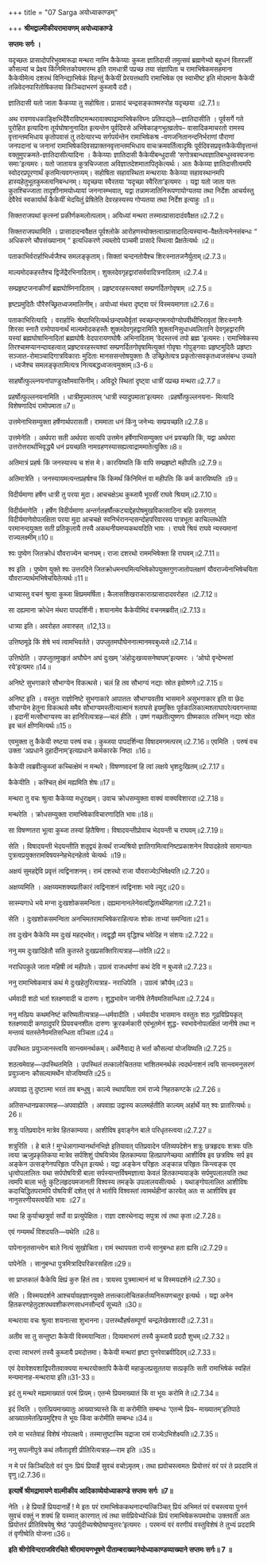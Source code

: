 +++
title = "07 Sarga अयोध्याकाण्डम्"

+++
**श्रीमद्वाल्मीकीयरामायणम् अयोध्याकाण्डे**

**सप्तमः सर्गः ।**

यदृच्छतः प्रासादोपरिभुवमारूढा मन्थरा नाम्नि कैकेय्याः कुब्जा ज्ञातिदासी तमुत्सवं ब्रह्मणेभ्यो बहुधनं वितरन्न्तीं कौसल्यां च प्रेक्ष्य किंनिमित्तकोयमारम्भ इति रामधात्री पप्रच्छ तया संज्ञापिता च रामाभिषेकमसहमाना कैकेयीमेत्य दशरथं विनिन्द्याभिषेकं विहन्तुं कैकेयीं प्रेरयत्तथापि रामाभिषेक एव स्वाभीष्ट इति मोदमाना कैकेयी तन्निवेदनपारितोषिकतया किञ्चिदाभरणं कुब्जायै ददौ।

ज्ञातिदासी यतो जाता कैकय्या तु सहोषिता। प्रासादं चन्द्रसङ्काश्मरुरोह यदृच्छया ॥2.7.1॥

अथ रावणवधकाङ्क्षिभिर्देवैराविष्टमन्थरावाक्याद्रामाभिषेकविघ्नः प्रतिपाद्यते—ज्ञातिदासीति । पूर्वसर्गे गते पुरोहित इत्यादिना तूर्यघोषानुनादित इत्यन्तेन पूर्वदिवसे अभिषेकाङ्गभूतव्रतोप– वासादिकमाचरतो रामस्य वृत्तान्तमभिधाय कृतोपवासं तु तदेत्यारभ्य सर्गपर्यन्तेन रामाभिषेकश्र -वणजनितानन्दनिर्भराणां पौराणां जनपदानां च जनानां रामाभिषेकदिवसप्राक्तनवृत्तान्तमभिधाय वाचःक्रमवर्तित्वादृषिः पूर्वदिवसप्रवृत्तकैकेयीवृत्तान्तं वक्तुमुपक्रमते-ज्ञातिदासीत्यादिना । कैकेय्याः ज्ञातिदासी कैकेयीबन्धुदासी ‘सगोत्रबान्धवज्ञातिबन्धुस्वस्वजनाः समाः’इत्यमरः। यतो जातायत्र कुत्रचिज्जाता अविज्ञातदेशमातापितृकेत्यर्थः। अतः कैकेय्या ज्ञातिदासीत्वमपि स्वोदरप्रपूरणार्थं कृतमित्यवगन्तव्यम्। सहोषिता सहावस्थिता मन्थरायाः कैकेय्या सहावस्थानमपि हास्यहेतुभूतकुब्जत्वनिबन्धनम्। यदृच्छया स्वैरतया ‘यदृच्छा स्वैरिता’इत्यमरः । यद्वा यतो जाता यत्तः कुतश्चिज्जाता तादृशीनामयोध्यायां जननास्म्भवात्, यद्वा तन्नामजातिनिरूपणायोग्यतया तथा निर्देशः आचर्यस्तु देवैरेवं स्वकार्यार्थं कैकेयीं भेदयितुं प्रेषितेति देवरहस्यस्य गोप्यतया तथा निर्देश इत्याहुः ॥1॥

सिक्तराजपथां कृत्स्नां प्रकीर्णकमलोत्पलाम्। अयिध्यां मन्थरा तस्मात्प्रासादादंववैक्षत॥2.7.2॥

सिक्तराजपथामिति‌ । प्रासादादन्ववैक्षत पूर्वश्लोके आरोहणस्योक्तत्वात्प्रासादादित्यस्यान्व-वैक्षतेत्यनेनसंबन्धः “ अधिकरणे चौपसंख्यानाम् ” इत्यधिकरणे ल्यब्लोपे पञ्चमी प्रासादे स्थित्वा प्रैक्षतेत्यर्थः ॥2॥

पताकाभिर्वरार्हाभिर्ध्वजैश्च समलङ्कृताम्। सिक्तां चन्दनतोयैश्च शिरःस्नातजनैर्युताम्॥2.7.3॥

माल्यमोदकहस्तैश्च द्विजेंद्रैरभिनादिताम्। शुक्लदेवगृहद्वारांसर्ववादित्रनादिताम् ॥2.7.4॥

सम्प्रहृष्टजनाकीर्णां ब्रह्मघोष्निनादिताम् । प्रहृष्टवरहस्त्यश्वां सम्प्रणर्दितगोवृषाम् ॥2.7.5॥

हृष्टप्रमुदितैः पौरैरुच्छ्रितध्वजमालिनीम्। अयोध्यां मंथरा दृष्ट्वा परं विस्मयमागता॥2.7.6॥

पताकाभिरित्यादि । वरार्हाभिः श्रेष्ठाभिरित्यर्थःछन्दपथैर्वृतां स्वच्छन्दगमनयोग्योपवीथीभिरावृतां शिरःस्नानैः शिरसा स्नातै रामोपायनार्थं माल्यमोदकहस्तैः शुक्लदेवगृहद्वारामिति शुक्लानिसुधाधवलितानि देवगृहद्वाराणि यस्यां ब्रह्मघोषाभिनादितां ब्रह्मघोषैः वेदपारायणघोषैः अभिनादिताम् ‘वेदस्तत्त्वं तपो ब्रह्म ’इत्यमरः। रामाभिषेकस्य तिरश्चामप्यानन्दावहत्वात् प्रहृष्टवरहस्त्यश्वां सम्प्रणर्दितगोवृषामित्युक्तं गोवृषाः गोपुङ्गवाः प्रहृष्टमुदितैः प्रहृष्टाः सञ्जात-रोमाञ्चादिगात्रविकाराः मुदिताः मानससन्तोषयुक्ताः तैः उच्छ्रितेत्यत्र प्रकृतोत्सवकृतध्वजसंबन्ध उच्यते । ध्वजैश्च समलङ्कृतामित्यत्र नित्यबद्धध्वजत्वमुक्तम्॥3-6॥

साहर्षोत्फुल्ल्नयनांपाण्डुरक्षौमवासिनीम्। अविदूरे स्थितां दृष्ट्वा धात्रीं पप्रच्छ मन्थरा॥2.7.7॥

प्रहर्षोत्फुल्लनयनामिति । धात्रीमुपमातरम् ‘धात्री स्यादुपमाता’इत्यमरः ।प्रहर्षोत्फुल्लनयना- मित्यादि विशेषणादियं रामोपमाता॥7॥

उत्तमेनाभिसम्युक्ता हर्षेणार्थपरासती। राममाता धनं किंनु जनेभ्यः सम्प्रयच्छति॥2.7.8॥

उत्तमेनेति । अर्थपरा सती अर्थपरा सत्यपि उत्तमेन हर्षेणाभिसम्युक्ता धनं प्रयच्छति किं, यद्वा अर्थपरा उत्तरोत्तरार्थाभिवृद्ध्यै धनं प्रयच्छति नामग्रहणस्यासह्यत्वाद्राममातेत्युक्तिः॥8॥

अतिमात्रं प्रहर्षः किं जनस्यास्य च शंस मे। कारयिष्यति किं वापि सम्प्रहृष्टो महीपतिः॥2.7.9॥

अतिमात्रेति । जनस्यायमत्यन्तप्रहर्षश्च किं किमर्थं किंनिमित्तं वा महीपतिः किं कर्म कारयिष्यति ॥9॥

विदीर्यमाणा हर्षेण धात्री तु परया मुदा। आचचक्षेऽथ कुब्जायै भूयसीं राघवे श्रियाम्॥2.7.10॥

विदीर्यमाणेति । हर्षेण विदीर्यमाणा अन्तर्गतहर्षौत्कट्याद्देहपोषमुखविकासादिना बहिः प्रसरणात् विदीर्यमाणेवोपलक्षिता परया मुदा आचचक्षे स्वनिर्भरानन्दसन्दोहपरिवारस्य पात्रभूता काचिल्लब्धेति परमानन्दयुक्ता सती प्रतिकूलायै तस्यै अकथनीयमप्यकथयदिति भावः । राघवे श्रियं राघवे न्यस्यमानां राज्यलक्ष्मीम्॥10॥

श्वः पुष्येण जितक्रोधं यौवराज्येन चानघम्। राजा दशरथो राममभिषेक्ता हि राघवम्॥2.7.11॥

श्व इति । पुष्येण युक्ते श्वः उत्तरदिने जितक्रोधमनघमित्यभिषेकोपयुक्तगुणजातोपलक्षणं यौवराज्येनाभिषेचयिता यौवराज्यार्थमभिषेचयितेत्यर्थः॥11॥

धात्र्यास्तु वचनं श्रुत्वा कुब्जा क्षिप्रममर्षिता। कैलासशिखराकारात्प्रासादादवरोहत ॥2.7.12॥

सा दह्यमाना क्रोधेन मंथरा पापदर्शिनी। शयानामेव कैकेयीमिदं वचनमब्रवीत्॥2.7.13॥

धात्र्या इति। अवरोहत अवारुहत् ॥12,13॥

उत्तिष्ठमूढे किं शेषे भयं त्वामभिवर्तते। उपप्लुतमघौघेननात्मानमवबुध्यसे॥2.7.14॥

उत्तिष्ठेति । उपप्लुतमुपहृतं अघौघेन अघं दुःखम् ‘अंहोदुःखव्यसनेष्वघम्’इत्यमरः । ‘ओघो वृन्देम्भसां रये’इत्यमरः॥14॥

अनिष्टे सुभगाकारे सौभाग्येन विकत्थसे। चलं हि तव सौभाग्यं नद्याः स्रोत इवोष्णगे॥2.7.15॥

अनिष्ट इति । वस्तुतः राज्ञोनिष्टे सुभगाकारे आपाततः सौभाग्यवतीव भासमाने असुभगाकार इति वा छेदः सौभाग्येन हेतुना विकत्थसे ममैव सौभाग्यमस्तीत्यात्मानं श्लाघसे इयमुक्तिः पूर्वकालिकात्मश्लाघापरेत्यवगन्तव्या । इदानीं मत्सौभाग्यस्य का हानिरित्यत्राह—चलं हीति । उष्णं गच्छतीत्युष्णगः ग्रीष्मकालः तस्मिन् नद्याः स्रोत इव चलं क्षीणमित्यर्थः॥15॥

एवमुक्ता तु कैकेयी रुष्टया परुषं वचः। कुब्जया पापदर्शिन्या विषादमगमत्परम्॥2.7.16॥
एवमिति । परुषं वच उक्ता ‘अप्रधाने दुहादीनाम्’इत्यप्रधाने कर्मकारके निष्ठा  ॥16॥

कैकेयी त्वब्रवीत्कुब्जां कच्चित्क्षेमं न मन्थरे। विषण्णवदनां हि त्वां लक्षये भृशदुःखितम्॥2.7.17॥

कैकेयीति । कश्चित् क्षेमं मह्यमिति शेषः॥17॥

मन्थरा तु वचः श्रुत्वा कैकेय्या मधुराक्ष्रम्। उवाच क्रोधसम्युक्ता वाक्यं वाक्यविशारदा॥2.7.18॥

मन्थरेति । क्रोधसम्युक्ता रामाभिषेकाविचारणादिति भावः॥18॥

सा विषण्णतरा भूत्वा कुब्जा तस्यां हितैषिणा। विषादयन्तीप्रोवाच भेदयन्ती च राघवम्॥2.7.19॥

सेति । विषादयन्ती भेदयन्तीति शतृद्वयं हेत्वर्थं राज्यश्रियो ज्ञातिगामित्वानिष्टप्रकाशनेन विपादहेतवे सामान्यतः पुत्रत्वप्रयुक्तरामविषयस्नेहभेदनहेतवे चेत्यर्थः ॥19॥

अक्षयं सुमहद्देवि प्रवृत्तं त्वद्विनाशनम्। रामं दशरथो राजा यौवराज्येऽभिषेक्ष्यति॥2.7.20॥

अक्षय्यमिति । अक्षय्यमशक्यप्रतीकारं त्वद्विनाशनं त्वद्विनाशः भावे ल्युट्॥20॥

सास्म्यगाधे भये मग्ना दुःखशोकसमन्विता। दह्यमानानलेनेवत्वद्धितार्थमिहागता॥2.7.21॥

सेति । दुःखशोकसमन्विता अनभिमतरामाभिषेकराहित्यजः शोकः ताभ्यां समन्विता॥21॥

तव दुःखेन कैकेयि मम दुःखं महद्भवेत्। त्वद्वृद्धौ मम वृद्धिश्च भवेदिह न संशयः॥2.7.22॥

ननु मम दुःखादिहेतौ सति कुतस्ते दुःखप्रसक्तिरित्यत्राह—तवेति॥22॥

नराधिपकुले जाता महिषी त्वं महीपतेः। उग्रत्वं राजधर्माणां कथं देवि न बुध्यसे॥2.7.23॥

ननु रामाभिषेकमात्रं कथं मे दुःखहेतुरित्यत्राह- नराधिपेति । उग्रत्वं क्रौर्यम्॥23॥

धर्मवादी शठो भर्ता श्लक्ष्णवादी च दारुणः। शुद्धभावेन जानीषे तेनैवमतिसन्धिता॥2.7.24॥

ननु मत्प्रियः कथमनिष्टं करिष्यतीत्यत्राह—धर्मवादीति । धर्मवादीव भासमानः वस्तुतः शठः गूढविप्रियकृत् श्लक्ष्णवादी कण्ठादुपरि प्रियवचनशीलः दारुणः क्रूरकर्मकारी एवंभूतमेनं शुद्ध- स्वभावेनोपलक्षितं जानीषे तथा न मन्तव्यं यतस्तेनैवमतिसन्धिता वञ्चिता॥24॥

उपस्थितः प्रयुञ्जानस्त्वयि सान्त्वमनर्थकम्। अर्थेनैवाद्य ते भर्ता कौसल्यां योजयिष्यति॥2.7.25॥

शठत्वमेवाह—उपस्थितमिति । उपस्थितं तत्कालोचिततया भाशितमनर्थकं त्वदर्थनाशनं त्वयि सान्त्वमनुसरणं प्रयुञ्जानः कौसल्यामर्थेन योजयिष्यति॥25॥

अपवाह्य तु दुष्टात्मा भरतं तव बन्धुषु। काल्ये स्थापयिता रामं राज्ये निहतकण्टके॥2.7.26॥

अतिसन्धानप्रकारमाह—अपवाह्येति । अपवाह्य उद्वास्य कालमर्हतीति काल्यम् अर्हार्थे यत् श्वः प्रातरित्यर्थः॥26॥

शत्रुः पतिप्रवादेन मात्रेव हितकाम्यया। आशीविष इवाङ्गेन बाले परिधृतस्त्वया॥2.7.27॥

शत्रुरिति । हे बाले ! मुग्धेआगाम्यानर्थानभिज्ञे इतियावत् पतिप्रवादेन पतिव्यपदेशेन शत्रुः छत्रहृदयः शत्रवः पतिः त्वया ऋजुप्रकृतिकया मात्रेव सर्पशिशुं पोषयित्र्येव हितकाम्यया हितप्रापणेच्छया आशीविष इव छत्रविषः सर्प इव अङ्केन उत्सङ्गेनपरिहृतः परिधृत इत्यर्थः। यद्वा अङ्केन परिहृतः अङ्कान्न परिहृतः किन्त्वङ्क एव धृत्वोपलालितः यथा सर्पपोषयित्री बाला सर्पस्यान्तर्विषमज्ञात्वा केवलं हितकाम्ययाङ्के सर्पमुपलालयति तथा त्वमपि बाला भर्तुः कुटिलहृदयमजानती विश्वस्य तमङ्के उपलालयसीत्यर्थः । यथाङ्गोपलालित आशीविषः कदाचिद्धितपरामपि पोषयित्रीं दशेत् एवं ते भर्तापि विश्वस्तां त्वामर्थहीनां कारयेत् अतः स आशीविष इव नानुसरणीयस्त्वयेति भावः ॥27॥

यथा हि कुर्याच्छत्रुर्वा सर्पो वा प्रत्युपेक्षितः। राज्ञा दशरथेनाद्य सपुत्रा त्वं तथा कृता॥2.7.28॥

एवं गम्यमर्थं विशदयति—यथेति ॥28॥

पापेनानृतसान्त्वेन बाले नित्यं सुखोचिता। रामं स्थापयता राज्ये सानुबन्धा हता ह्यसि॥2.7.29॥

पापेनेति । सानुबन्धा पुत्रमित्रादिपरिकरसहिता॥29॥

सा प्राप्तकालं कैकेयि क्षिप्रं कुरु हितं तव। त्रायस्व पुत्रमात्मानं मां च विस्मयदर्शने॥2.7.30॥

सेति । विस्मयदर्शने आश्चर्यावहज्ञानयुक्ते तत्तत्कालोचितकर्तव्यनिरूपणचतुर इत्यर्थः । यद्वा अनेन हितकरणहेतुदशरथवशीकरणसाधनसौन्दर्यं सूच्यते ॥30॥

मन्थराया वचः श्रुत्वा शयनात्सा शुभानना। उत्तस्थौहर्षसम्पूर्णा चन्द्रलेखेवशारदी॥2.7.31॥

अतीव सा तु सन्तुष्टा कैकेयी विस्मयान्विता। दिव्यमाभरणं तस्यै कुब्जायै प्रददौ शुभम्॥2.7.32॥

दत्त्वा त्वाभरणं तस्यै कुब्जायै प्रमदोत्तमा। कैकेयी मन्थरां हृष्टा पुनरेवाब्रवीदिदम्॥2.7.33॥

एवं देवावेशवशाद्विपरीतवाक्यया मन्थरयोक्तापि कैकेयी महाकुलप्रसूततया सत्प्रकृतिः सती रामाभिषेकं स्वहितं मन्यमानाह-मन्थराया इति॥31-33॥

इदं तु मन्थरे मह्यमाख्यातं परमं प्रियम्। एतन्मे प्रियमाख्यातं किं वा भूयः करोमि ते॥2.7.34॥

इदं त्विति । एतत्प्रियमाख्यातुः आख्यात्र्यास्ते किं वा करोमीति सम्बन्धः ‘एतन्मे प्रिय– माख्यातम्’इतिपाठे आख्यातमेतत्प्रियमुद्दिश्य ते भूयः किंवा करोमीति सम्बन्धः॥34॥

रामे वा भरतेवाहं विशेषं नोपलक्षये। तस्मात्तुष्टास्मि यद्राजा रामं राज्येऽभिशेक्ष्यति॥2.7.35॥

ननु सपत्नीपुत्रे कथं तवैतादृशी प्रीतिरित्यत्राह—राम इति ॥35॥

न मे परं किञ्चिदितो वरं पुनः प्रियं प्रियार्हे सुवचं वचोऽमृतम्। तथा ह्यवोचस्त्वमतः प्रियोत्तरं वरं परं ते प्रददामि तं वृणु॥2.7.36॥

**इत्यार्षे श्रीमद्रामायणे वाल्मीकीय आदिकाव्येयोध्याकाण्डे सप्तमः सर्गः ॥7॥**

नेति । हे प्रियार्हे प्रियदानार्हे ! मे इतः परं रामाभिषेककथनादन्यत्किञ्चित् प्रियं अभिमतं परं वचस्त्वया पुनर्न सुवचं वक्तुं न शक्यं हि यस्मात् कारणात् त्वं तथा सर्वप्रियेभ्योधिकं प्रियं रामाभिषेकरूपमवोचः उक्तवती अतः प्रियोत्तरं प्रीतिविषयेषु श्रेष्ठं ‘उपर्युदीच्यश्रेष्ठेष्वप्युत्तरः’इत्यमरः । परमन्यं वरं वरणीयं वस्तुविशेषं ते तुभ्यं प्रददामि तं वृणीष्वेति योजना॥36॥

**इति श्रीगोविन्दराजविरचिते श्रीरामायणभूषणे पीताम्बराख्यानेयोध्याकाण्डव्याख्याने सप्तमः सर्गः॥ 7 ॥**

